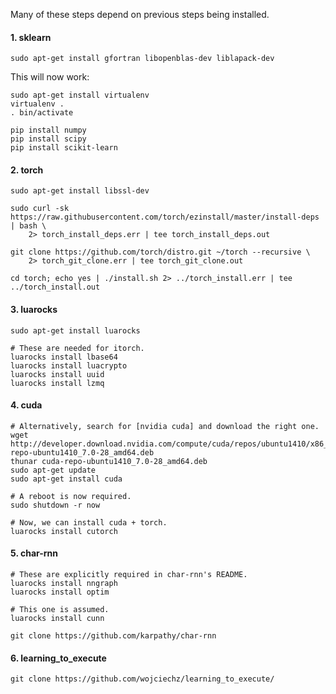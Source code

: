 Many of these steps depend on previous steps being installed.

#### 1. sklearn

```
sudo apt-get install gfortran libopenblas-dev liblapack-dev
```

This will now work:
```
sudo apt-get install virtualenv
virtualenv .
. bin/activate

pip install numpy
pip install scipy
pip install scikit-learn
```

#### 2. torch

```
sudo apt-get install libssl-dev

sudo curl -sk https://raw.githubusercontent.com/torch/ezinstall/master/install-deps | bash \
    2> torch_install_deps.err | tee torch_install_deps.out

git clone https://github.com/torch/distro.git ~/torch --recursive \
    2> torch_git_clone.err | tee torch_git_clone.out

cd torch; echo yes | ./install.sh 2> ../torch_install.err | tee ../torch_install.out
```

#### 3. luarocks

```
sudo apt-get install luarocks

# These are needed for itorch.
luarocks install lbase64
luarocks install luacrypto
luarocks install uuid
luarocks install lzmq
```

#### 4. cuda

```
# Alternatively, search for [nvidia cuda] and download the right one.
wget http://developer.download.nvidia.com/compute/cuda/repos/ubuntu1410/x86_64/cuda-repo-ubuntu1410_7.0-28_amd64.deb
thunar cuda-repo-ubuntu1410_7.0-28_amd64.deb
sudo apt-get update
sudo apt-get install cuda

# A reboot is now required.
sudo shutdown -r now

# Now, we can install cuda + torch.
luarocks install cutorch
```

#### 5. char-rnn

```
# These are explicitly required in char-rnn's README.
luarocks install nngraph
luarocks install optim

# This one is assumed.
luarocks install cunn

git clone https://github.com/karpathy/char-rnn
```

#### 6. learning_to_execute

```
git clone https://github.com/wojciechz/learning_to_execute/
```
